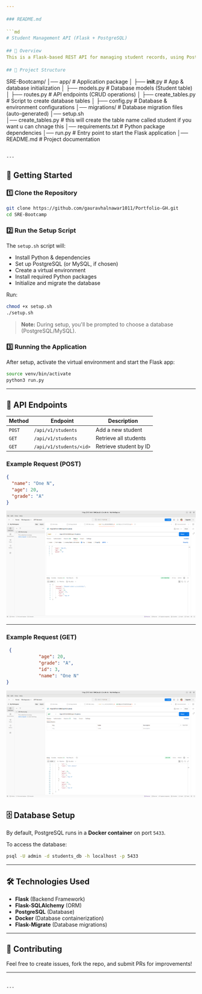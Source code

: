 ```yaml
---

### README.md  

```md
# Student Management API (Flask + PostgreSQL)

## 📌 Overview  
This is a Flask-based REST API for managing student records, using PostgreSQL as the database. The project is containerized and fully automated with a setup script (`setup.sh`), so users can easily install dependencies, set up the database, and run the application.

## 📂 Project Structure  

```
SRE-Bootcamp/
│── app/                # Application package
│   ├── __init__.py     # App & database initialization
│   ├── models.py       # Database models (Student table)
│   ├── routes.py       # API endpoints (CRUD operations)
│   ├── create_tables.py # Script to create database tables
│   ├── config.py       # Database & environment configurations
│── migrations/         # Database migration files (auto-generated)
│── setup.sh    
│── create_tables.py    # this will create the table name called student if you want u can chnage this 
│── requirements.txt    # Python package dependencies
│── run.py              # Entry point to start the Flask application
│── README.md           # Project documentation
```

---
```


## 🚀 Getting Started  

### 1️⃣ Clone the Repository  
```bash
git clone https://github.com/gauravhalnawar1011/Portfolio-GH.git
cd SRE-Bootcamp
```

### 2️⃣ Run the Setup Script  
The `setup.sh` script will:  
- Install Python & dependencies  
- Set up PostgreSQL (or MySQL, if chosen)  
- Create a virtual environment  
- Install required Python packages  
- Initialize and migrate the database  

Run:  
```bash
chmod +x setup.sh
./setup.sh
```

> **Note:** During setup, you'll be prompted to choose a database (PostgreSQL/MySQL).  

### 3️⃣ Running the Application  
After setup, activate the virtual environment and start the Flask app:  
```bash
source venv/bin/activate
python3 run.py
```

---

## 🔗 API Endpoints  

| Method | Endpoint | Description |
|--------|---------|-------------|
| `POST` | `/api/v1/students` | Add a new student |
| `GET` | `/api/v1/students` | Retrieve all students |
| `GET` | `/api/v1/students/<id>` | Retrieve student by ID |

### Example Request (POST)  
```json
{
  "name": "One N",
  "age": 20,
  "grade": "A"
}
```
![alt text](<Screenshot from 2025-03-04 21-20-33.png>)

---

### Example Request  (GET)
```json
 {
            "age": 20,
            "grade": "A",
            "id": 3,
            "name": "One N"
}
```
![alt text](<Screenshot from 2025-03-04 21-22-07.png>)
## 🗄️ Database Setup  
By default, PostgreSQL runs in a **Docker container** on port `5433`.  

To access the database:  
```bash
psql -U admin -d students_db -h localhost -p 5433
```

---

## 🛠️ Technologies Used  
- **Flask** (Backend Framework)  
- **Flask-SQLAlchemy** (ORM)  
- **PostgreSQL** (Database)  
- **Docker** (Database containerization)  
- **Flask-Migrate** (Database migrations)  

---

## 🤝 Contributing  
Feel free to create issues, fork the repo, and submit PRs for improvements!  

---

```

---
